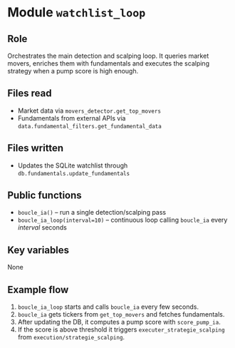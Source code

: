 # Module `watchlist_loop`

## Role
Orchestrates the main detection and scalping loop. It queries market movers, enriches them with fundamentals and executes the scalping strategy when a pump score is high enough.

## Files read
- Market data via `movers_detector.get_top_movers`
- Fundamentals from external APIs via `data.fundamental_filters.get_fundamental_data`

## Files written
- Updates the SQLite watchlist through `db.fundamentals.update_fundamentals`

## Public functions
- `boucle_ia()` – run a single detection/scalping pass
- `boucle_ia_loop(interval=10)` – continuous loop calling `boucle_ia` every *interval* seconds

## Key variables
None


## Example flow
1. `boucle_ia_loop` starts and calls `boucle_ia` every few seconds.
2. `boucle_ia` gets tickers from `get_top_movers` and fetches fundamentals.
3. After updating the DB, it computes a pump score with `score_pump_ia`.
4. If the score is above threshold it triggers `executer_strategie_scalping` from `execution/strategie_scalping`.
